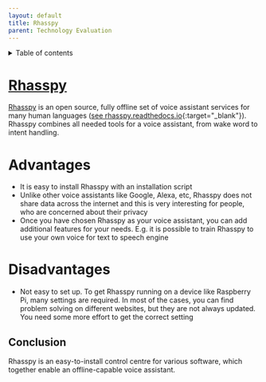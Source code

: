 ```yaml
---
layout: default
title: Rhasspy
parent: Technology Evaluation
---
```


<details close markdown="block">
  <summary>
    Table of contents
  </summary>
  {: .text-delta }
1. TOC
{:toc}
</details>

# [Rhasspy](/pages/knowledge/rhasspy)
[Rhasspy](/pages/knowledge/rhasspy) is an open source, fully offline set of voice assistant services for many 
human languages ([see rhasspy.readthedocs.io](https://rhasspy.readthedocs.io/){:target="_blank"}).
Rhasspy combines all needed tools for a voice assistant, from wake word to intent handling.

# Advantages
- It is easy to install Rhasspy with an installation script
- Unlike other voice assistants like Google, Alexa, etc, Rhasspy does not share data across the internet and 
  this is very interesting for people, who are concerned about their privacy
- Once you have chosen Rhasspy as your voice assistant, you can add additional features for your needs. E.g. 
  it is possible to train Rhasspy to use your own voice for text to speech engine

# Disadvantages
- Not easy to set up. To get Rhasspy running on a device like Raspberry Pi, many settings are required. 
  In most of the cases, you can find problem solving on different websites, but they are not always 
  updated. You need some more effort to get the correct setting
 
## Conclusion
Rhasspy is an easy-to-install control centre for various software, which together enable an offline-capable 
voice assistant. 